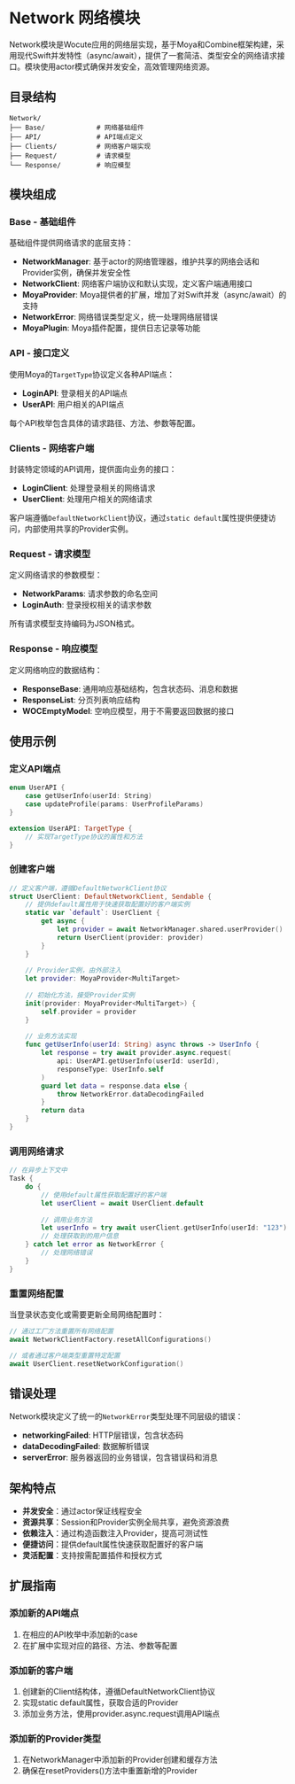 # Network 网络模块

Network模块是Wocute应用的网络层实现，基于Moya和Combine框架构建，采用现代Swift并发特性（async/await），提供了一套简洁、类型安全的网络请求接口。模块使用actor模式确保并发安全，高效管理网络资源。

## 目录结构

```
Network/
├── Base/             # 网络基础组件
├── API/              # API端点定义
├── Clients/          # 网络客户端实现
├── Request/          # 请求模型
└── Response/         # 响应模型
```

## 模块组成

### Base - 基础组件

基础组件提供网络请求的底层支持：

- **NetworkManager**: 基于actor的网络管理器，维护共享的网络会话和Provider实例，确保并发安全性
- **NetworkClient**: 网络客户端协议和默认实现，定义客户端通用接口
- **MoyaProvider**: Moya提供者的扩展，增加了对Swift并发（async/await）的支持
- **NetworkError**: 网络错误类型定义，统一处理网络层错误
- **MoyaPlugin**: Moya插件配置，提供日志记录等功能

### API - 接口定义

使用Moya的`TargetType`协议定义各种API端点：

- **LoginAPI**: 登录相关的API端点
- **UserAPI**: 用户相关的API端点

每个API枚举包含具体的请求路径、方法、参数等配置。

### Clients - 网络客户端

封装特定领域的API调用，提供面向业务的接口：

- **LoginClient**: 处理登录相关的网络请求
- **UserClient**: 处理用户相关的网络请求

客户端遵循`DefaultNetworkClient`协议，通过`static default`属性提供便捷访问，内部使用共享的Provider实例。

### Request - 请求模型

定义网络请求的参数模型：

- **NetworkParams**: 请求参数的命名空间
- **LoginAuth**: 登录授权相关的请求参数

所有请求模型支持编码为JSON格式。

### Response - 响应模型

定义网络响应的数据结构：

- **ResponseBase**: 通用响应基础结构，包含状态码、消息和数据
- **ResponseList**: 分页列表响应结构
- **WOCEmptyModel**: 空响应模型，用于不需要返回数据的接口

## 使用示例

### 定义API端点

```swift
enum UserAPI {
    case getUserInfo(userId: String)
    case updateProfile(params: UserProfileParams)
}

extension UserAPI: TargetType {
    // 实现TargetType协议的属性和方法
}
```

### 创建客户端

```swift
// 定义客户端，遵循DefaultNetworkClient协议
struct UserClient: DefaultNetworkClient, Sendable {
    // 提供default属性用于快速获取配置好的客户端实例
    static var `default`: UserClient {
        get async {
            let provider = await NetworkManager.shared.userProvider()
            return UserClient(provider: provider)
        }
    }
    
    // Provider实例，由外部注入
    let provider: MoyaProvider<MultiTarget>
    
    // 初始化方法，接受Provider实例
    init(provider: MoyaProvider<MultiTarget>) {
        self.provider = provider
    }
    
    // 业务方法实现
    func getUserInfo(userId: String) async throws -> UserInfo {
        let response = try await provider.async.request(
            api: UserAPI.getUserInfo(userId: userId),
            responseType: UserInfo.self
        )
        guard let data = response.data else {
            throw NetworkError.dataDecodingFailed
        }
        return data
    }
}
```

### 调用网络请求

```swift
// 在异步上下文中
Task {
    do {
        // 使用default属性获取配置好的客户端
        let userClient = await UserClient.default
        
        // 调用业务方法
        let userInfo = try await userClient.getUserInfo(userId: "123")
        // 处理获取到的用户信息
    } catch let error as NetworkError {
        // 处理网络错误
    }
}
```

### 重置网络配置

当登录状态变化或需要更新全局网络配置时：

```swift
// 通过工厂方法重置所有网络配置
await NetworkClientFactory.resetAllConfigurations()

// 或者通过客户端类型重置特定配置
await UserClient.resetNetworkConfiguration()
```

## 错误处理

Network模块定义了统一的`NetworkError`类型处理不同层级的错误：

- **networkingFailed**: HTTP层错误，包含状态码
- **dataDecodingFailed**: 数据解析错误
- **serverError**: 服务器返回的业务错误，包含错误码和消息

## 架构特点

- **并发安全**：通过actor保证线程安全
- **资源共享**：Session和Provider实例全局共享，避免资源浪费
- **依赖注入**：通过构造函数注入Provider，提高可测试性
- **便捷访问**：提供default属性快速获取配置好的客户端
- **灵活配置**：支持按需配置插件和授权方式

## 扩展指南

### 添加新的API端点

1. 在相应的API枚举中添加新的case
2. 在扩展中实现对应的路径、方法、参数等配置

### 添加新的客户端

1. 创建新的Client结构体，遵循DefaultNetworkClient协议
2. 实现static default属性，获取合适的Provider
3. 添加业务方法，使用provider.async.request调用API端点

### 添加新的Provider类型

1. 在NetworkManager中添加新的Provider创建和缓存方法
2. 确保在resetProviders()方法中重置新增的Provider 